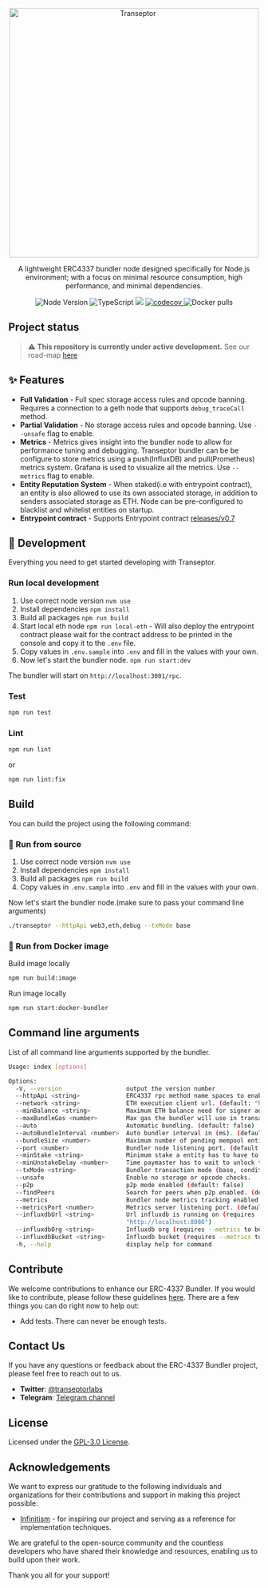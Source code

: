 <p align="center">
  <a href="https://transeptorlabs.io/docs/category/bundler">
    <img width="500" title="Transeptor" src='https://transeptorlabs.io/img/brand/transeptor.png' />
  </a>
</p>

<p align="center">
  A lightweight ERC4337 bundler node designed specifically for Node.js environment; with a focus on minimal resource consumption, high performance, and minimal dependencies.
</p>

<p align="center">
  <img src="https://img.shields.io/badge/node-20.11.1-green" alt="Node Version">
  <img src="https://badgen.net/badge/-/TypeScript?icon=typescript&label&labelColor=blue&color=555555" alt="TypeScript">
    <img src="https://github.com/transeptorlabs/transeptor-bundler/actions/workflows/main.yml/badge.svg?branch=main">
  <a href="https://app.codecov.io/gh/transeptorlabs/transeptor-bundler">
    <img src="https://img.shields.io/codecov/c/github/transeptorlabs/transeptor-bundler.svg?style=flat-square" alt="codecov">
  </a>
  <img src="https://img.shields.io/docker/pulls/transeptorlabs/bundler" alt="Docker pulls">
</p>

## Project status

> :warning: **This repository is currently under active development.**
> See our road-map [here](https://hackmd.io/@V00D00-child/SyXKL6Kmn#Project-StatusRoadmap-)

## ✨ Features
- **Full Validation** - Full spec storage access rules and opcode banning. Requires a connection to a geth node that supports `debug_traceCall` method.
- **Partial Validation** - No storage access rules and opcode banning. Use `--unsafe` flag to enable.
- **Metrics** - Metrics gives insight into the bundler node to allow for performance tuning and debugging. Transeptor bundler can be be configure to store metrics using a push(InfluxDB) and pull(Prometheus) metrics system. Grafana is used to visualize all the metrics. Use `--metrics` flag to enable.
- **Entity Reputation System** - When staked(i.e with entrypoint contract), an entity is also allowed to use its own associated storage, in addition to senders associated storage as ETH. Node can be pre-configured to blacklist and whitelist entities on startup.
- **Entrypoint contract** - Supports Entrypoint contract [releases/v0.7](https://github.com/eth-infinitism/account-abstraction/tree/releases/v0.7)

## 🚀 Development

Everything you need to get started developing with Transeptor.

### Run local development
1. Use correct node version `nvm use`
2. Install dependencies `npm install`
3. Build all packages `npm run build`
4. Start local eth node `npm run local-eth` - Will also deploy the entrypoint contract please wait for the contract address to be printed in the console and copy it to the `.env` file.
5. Copy values in `.env.sample` into `.env` and fill in the values with your own.
6. Now let's start the bundler node. `npm run start:dev`

The bundler will start on `http://localhost:3001/rpc`.

### Test

```bash
npm run test
```

### Lint

```bash
npm run lint
```

or

```bash
npm run lint:fix
```

## Build

You can build the project using the following command:

### 🔧 Run from source
1. Use correct node version `nvm use`
2. Install dependencies `npm install`
3. Build all packages `npm run build`
4. Copy values in `.env.sample` into `.env` and fill in the values with your own.

Now let's start the bundler node.(make sure to pass your command line arguments)
```bash
./transeptor --httpApi web3,eth,debug --txMode base
```

### 🐳 Run from Docker image

Build image locally
```bash
npm run build:image
```

Run image locally
```bash
npm run start:docker-bundler  
```

## Command line arguments

List of all command line arguments supported by the bundler.

```bash
Usage: index [options]

Options:
  -V, --version                  output the version number
  --httpApi <string>             ERC4337 rpc method name spaces to enable. (default: "web3,eth")
  --network <string>             ETH execution client url. (default: "http://localhost:8545")
  --minBalance <string>          Maximum ETH balance need for signer address. (default: "1")
  --maxBundleGas <number>        Max gas the bundler will use in transactions. (default: "5000000")
  --auto                         Automatic bundling. (default: false)
  --autoBundleInterval <number>  Auto bundler interval in (ms). (default: "12000")
  --bundleSize <number>          Maximum number of pending mempool entities to start auto bundler. (default: "10")
  --port <number>                Bundler node listening port. (default: "4000")
  --minStake <string>            Minimum stake a entity has to have to pass reputation system. (default: "1")
  --minUnstakeDelay <number>     Time paymaster has to wait to unlock the stake(seconds). (default: "0")
  --txMode <string>              Bundler transaction mode (base, conditional, searcher). (default: "base")
  --unsafe                       Enable no storage or opcode checks.
  --p2p                          p2p mode enabled (default: false)
  --findPeers                    Search for peers when p2p enabled. (default: false)
  --metrics                      Bundler node metrics tracking enabled. (default: false)
  --metricsPort <number>         Metrics server listening port. (default: "4001")
  --influxdbUrl <string>         Url influxdb is running on (requires --metrics to be enabled). (default:
                                 "http://localhost:8086")
  --influxdbOrg <string>         Influxdb org (requires --metrics to be enabled). (default: "transeptor-labs")
  --influxdbBucket <string>      Influxdb bucket (requires --metrics to be enabled). (default: "transeptor_metrics")
  -h, --help                     display help for command
```

## Contribute

We welcome contributions to enhance our ERC-4337 Bundler. If you would like to contribute, please follow these guidelines [here](https://github.com/transeptorlabs/transeptor-bundler/blob/main/CONTRIBUTING.md). There are a few things you can do right now to help out:

- Add tests. There can never be enough tests.

## Contact Us

If you have any questions or feedback about the ERC-4337 Bundler project, please feel free to reach out to us.

- **Twitter**: [@transeptorlabs](https://twitter.com/transeptorlabs)
- **Telegram**: [Telegram channel](https://t.me/+eUGda3KIND4zMjRh)

## License

Licensed under the [GPL-3.0 License](https://github.com/transeptorlabs/transeptor-bundler/blob/main/LICENSE).

## Acknowledgements

We want to express our gratitude to the following individuals and organizations for their contributions and support in making this project possible:

- [Infinitism](https://github.com/eth-infinitism/bundler) - for inspiring our project and serving as a reference for implementation techniques.

We are grateful to the open-source community and the countless developers who have shared their knowledge and resources, enabling us to build upon their work.

Thank you all for your support!